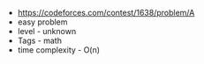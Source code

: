 * https://codeforces.com/contest/1638/problem/A
* easy problem
* level - unknown
* Tags - math
* time complexity - O(n)
